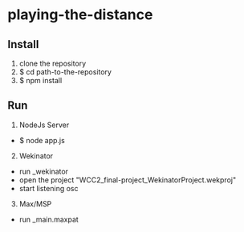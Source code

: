 # playing-the-distance


## Install

1. clone the repository
2. $ cd path-to-the-repository
3. $ npm install


## Run
1. NodeJs Server

- $ node app.js

2. Wekinator

- run _wekinator
- open the project "WCC2_final-project_WekinatorProject.wekproj"
- start listening osc

3. Max/MSP

- run _main.maxpat
